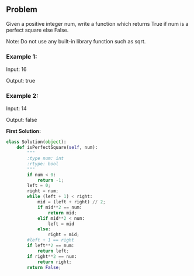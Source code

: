 ## Problem

Given a positive integer num, write a function which returns True if num is a perfect square else False.

Note: Do not use any built-in library function such as sqrt.

### Example 1:

Input: 16

Output: true

### Example 2:

Input: 14

Output: false

**First Solution:**
```python
class Solution(object):
    def isPerfectSquare(self, num):
        """
        :type num: int
        :rtype: bool
        """
        if num < 0:
            return -1;
        left = 0;
        right = num;
        while (left + 1) < right:
            mid = (left + right) // 2;
            if mid**2 == num:
                return mid;
            elif mid**2 < num:
                left = mid
            else:
                right = mid;
        #left + 1 == right
        if left**2 == num:
            return left;
        if right**2 == num:
            return right;        
        return False;
```

